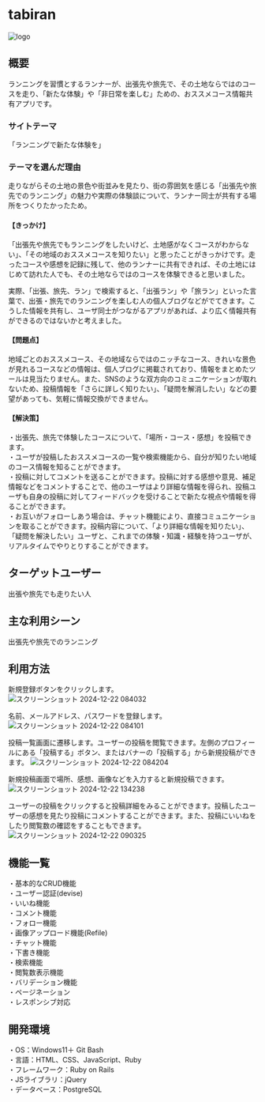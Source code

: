 # tabiran
![logo](https://github.com/user-attachments/assets/5c5500d6-7989-407e-9b90-dd5c2a37d55b)

## 概要
ランニングを習慣とするランナーが、出張先や旅先で、その土地ならではのコースを走り、「新たな体験」や「非日常を楽しむ」ための、おススメコース情報共有アプリです。

### サイトテーマ
「ランニングで新たな体験を」

### テーマを選んだ理由
走りながらその土地の景色や街並みを見たり、街の雰囲気を感じる「出張先や旅先でのランニング」の魅力や実際の体験談について、ランナー同士が共有する場所をつくりたかったため。

#### 【きっかけ】
「出張先や旅先でもランニングをしたいけど、土地感がなくコースがわからない」、「その地域のおススメコースを知りたい」と思ったことがきっかけです。走ったコースや感想を記録に残して、他のランナーに共有できれば、その土地にはじめて訪れた人でも、その土地ならではのコースを体験できると思いました。

実際、「出張、旅先、ラン」で検索すると、「出張ラン」や「旅ラン」といった言葉で、出張・旅先でのランニングを楽しむ人の個人ブログなどがでてきます。こうした情報を共有し、ユーザ同士がつながるアプリがあれば、より広く情報共有ができるのではないかと考えました。

#### 【問題点】
地域ごとのおススメコース、その地域ならではのニッチなコース、きれいな景色が見れるコースなどの情報は、個人ブログに掲載されており、情報をまとめたツールは見当たりません。また、SNSのような双方向のコミュニケーションが取れないため、投稿情報を「さらに詳しく知りたい」、「疑問を解消したい」などの要望があっても、気軽に情報交換ができません。

#### 【解決策】
・出張先、旅先で体験したコースについて、「場所・コース・感想」を投稿できます。  
・ユーザが投稿したおススメコースの一覧や検索機能から、自分が知りたい地域のコース情報を知ることができます。  
・投稿に対してコメントを送ることができます。投稿に対する感想や意見、補足情報などをコメントすることで、他のユーザはより詳細な情報を得られ、投稿ユーザも自身の投稿に対してフィードバックを受けることで新たな視点や情報を得ることができます。  
・お互いがフォローしあう場合は、チャット機能により、直接コミュニケーションを取ることができます。投稿内容について、「より詳細な情報を知りたい」、「疑問を解決したい」ユーザと、これまでの体験・知識・経験を持つユーザが、リアルタイムでやりとりすることができます。

## ターゲットユーザー
出張や旅先でも走りたい人

## 主な利用シーン
出張先や旅先でのランニング

## 利用方法
新規登録ボタンをクリックします。
![スクリーンショット 2024-12-22 084032](https://github.com/user-attachments/assets/c3241fbd-2383-4687-a9d9-e8f874c7fd2f)

名前、メールアドレス、パスワードを登録します。
![スクリーンショット 2024-12-22 084101](https://github.com/user-attachments/assets/876b957b-0ec1-48bd-ac5b-1b1346f04e9b)

投稿一覧画面に遷移します。ユーザーの投稿を閲覧できます。左側のプロフィールにある「投稿する」ボタン、またはバナーの「投稿する」から新規投稿ができます。
![スクリーンショット 2024-12-22 084204](https://github.com/user-attachments/assets/466e0f33-5429-4a50-857e-6a5cf57c8c4e)

新規投稿画面で場所、感想、画像などを入力すると新規投稿できます。
![スクリーンショット 2024-12-22 134238](https://github.com/user-attachments/assets/1890e993-5455-488b-8373-97ca08da33af)

ユーザーの投稿をクリックすると投稿詳細をみることができます。投稿したユーザーの感想を見たり投稿にコメントすることができます。また、投稿にいいねをしたり閲覧数の確認をすることもできます。
![スクリーンショット 2024-12-22 090325](https://github.com/user-attachments/assets/3af3037d-6b6a-4dc1-8e87-61687fabb8f0)

## 機能一覧
・基本的なCRUD機能  
・ユーザー認証(devise)  
・いいね機能  
・コメント機能  
・フォロー機能  
・画像アップロード機能(Refile)  
・チャット機能  
・下書き機能  
・検索機能  
・閲覧数表示機能  
・バリデーション機能  
・ページネーション  
・レスポンシブ対応  

## 開発環境
・OS：Windows11＋ Git Bash  
・言語：HTML、CSS、JavaScript、Ruby  
・フレームワーク：Ruby on Rails  
・JSライブラリ：jQuery  
・データベース：PostgreSQL
